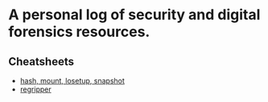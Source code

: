 # A personal log of security and digital forensics resources.

## Cheatsheets

- [hash, mount, losetup, snapshot](/cheatsheets/various-tools.md)
- [regripper](/cheatsheets/regripper.md)
